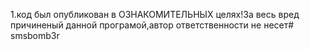 1.код был опубликован в ОЗНАКОМИТЕЛЬНЫХ целях!За весь вред причиненый данной програмой,автор ответственности не несет# smsbomb3r
